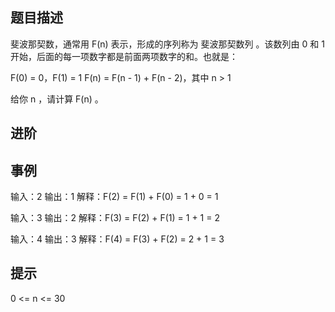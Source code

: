 ## 题目描述

斐波那契数，通常用 F(n) 表示，形成的序列称为 斐波那契数列 。该数列由 0 和 1 开始，后面的每一项数字都是前面两项数字的和。也就是：

F(0) = 0，F(1) = 1
F(n) = F(n - 1) + F(n - 2)，其中 n > 1

给你 n ，请计算 F(n) 。

## 进阶

## 事例

输入：2
输出：1
解释：F(2) = F(1) + F(0) = 1 + 0 = 1

输入：3
输出：2
解释：F(3) = F(2) + F(1) = 1 + 1 = 2

输入：4
输出：3
解释：F(4) = F(3) + F(2) = 2 + 1 = 3

## 提示

0 <= n <= 30
